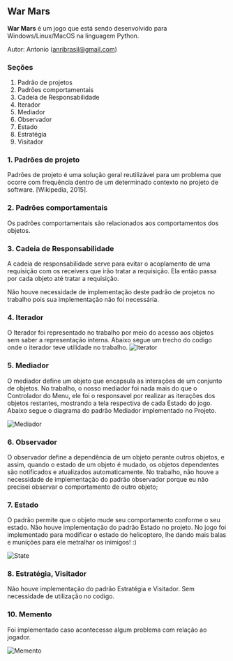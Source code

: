 ## War Mars ##

**War Mars** é um jogo que está sendo desenvolvido para Windows/Linux/MacOS na linguagem Python.

Autor: Antonio (anribrasil@gmail.com)

### Seções
1. Padrão de projetos
2. Padrões comportamentais
3. Cadeia de Responsabilidade
4. Iterador
5. Mediador
6. Observador
7. Estado
8. Estratégia
9. Visitador

### 1. Padrões de projeto ###

Padrões de projeto é uma solução geral reutilizável para um problema que ocorre com frequência dentro de um determinado contexto no projeto de software. [Wikipedia, 2015]. 

### 2. Padrões comportamentais


Os padrões comportamentais são relacionados aos comportamentos dos objetos.

### 3. Cadeia de Responsabilidade

A cadeia de responsabilidade serve para evitar o acoplamento de uma requisição com os receivers que irão tratar a requisição. Ela então passa
por cada objeto até tratar a requisição. 

Não houve necessidade de implementação deste padrão de projetos no trabalho pois sua implementação não foi necessária.

### 4. Iterador

O Iterador foi representado no trabalho por meio do acesso aos objetos sem saber a representação interna. Abaixo segue um trecho do codigo onde o iterador teve
utilidade no trabalho. 
![Iterator]( https://github.com/Corlobin/WarMars-4.0/blob/master/Padrao%20Iterator.png?raw=true)

### 5. Mediador
O mediador define um objeto que encapsula as interações de um conjunto de objetos. No trabalho, o nosso mediador foi nada mais do que o Controlador do Menu, ele foi o responsavel por realizar as iterações dos objetos restantes, mostrando a tela respectiva de cada Estado do jogo. Abaixo segue o diagrama do padrão Mediador implementado no Projeto.

![Mediador](https://raw.githubusercontent.com/Corlobin/WarMars-4.0/master/Diagrama_Mediador.jpg)

### 6. Observador

O observador define a dependência de um objeto perante outros objetos, e assim, quando o estado de um objeto é mudado, os objetos dependentes são notificados e atualizados automaticamente. No trabalho, não houve a necessidade de implementação do padrão observador porque eu não precisei observar o comportamento de outro objeto;

### 7. Estado

O padrão permite que o objeto mude seu comportamento conforme o seu estado. Não houve implementação do padrão Estado no projeto. No jogo foi implementado para modificar o estado do helicoptero, lhe dando mais balas e munições para ele metralhar os inimigos! :)

![State](https://raw.githubusercontent.com/Corlobin/WarMars-4.0/master/PadraoState.png)

### 8. Estratégia, Visitador

Não houve implementação do padrão Estratégia e Visitador. Sem necessidade de utilização no codigo.

### 10. Memento

Foi implementado caso acontecesse algum problema com relação ao jogador. 

![Memento](https://github.com/Corlobin/WarMars-4.0/blob/master/Memento.png?raw=true)




